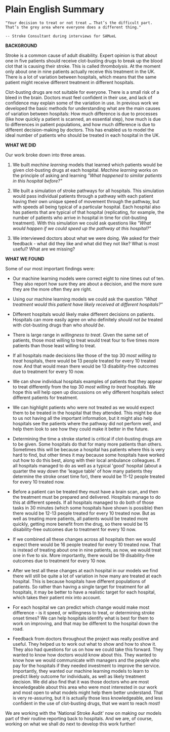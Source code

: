 # Plain English Summary

```{epigraph}
"Your decision to treat or not treat … That’s the difficult part. That’s the grey area where everyone does a different thing."

-- Stroke Consultant during interviews for SAMueL
```

**BACKGROUND**

Stroke is a common cause of adult disability. Expert opinion is that about one in five patients should receive clot-busting drugs to break up the blood clot that is causing their stroke. This is called *thrombolysis*. At the moment only about one in nine patients actually receive this treatment in the UK. There is a lot of variation between hospitals, which means that the same patient might receive different treatment in different hospitals. 

Clot-busting drugs are not suitable for everyone. There is a small risk of a bleed in the brain. Doctors must feel confident in their use, and lack of confidence may explain some of the variation in use. In previous work we developed the basic methods for understanding what are the main causes of variation between hospitals: How much difference is due to processes (like how quickly a patient is scanned, an essential step), how much is due to differences in patient populations, and how much difference is due to different decision-making by doctors. This has enabled us to model the ideal number of patients who should be treated in each hospital in the UK.

**WHAT WE DID**

Our work broke down into three areas.

1. We built *machine learning* models that learned which patients would be given clot-busting drugs at each hospital. *Machine learning* works on the principle of asking and learning *"What happened to similar patients in this hospital before?"* 

2. We built a simulation of stroke pathways for all hospitals. This simulation would pass individual patients through a pathway with each patient having their own unique speed of movement through the pathway, but with speeds all being typical of a particular hospital. Each hospital also has patients that are typical of that hospital (replicating, for example, the number of patients who arrive in hospital in time for clot-busting treatment). With this simulation we could ask questions like *"What would happen if we could speed up the pathway at this hospital?"*

3. We interviewed doctors about what we were doing. We asked for their feedback - what did  they like and what did they not like? What is most useful? What are we missing?


**WHAT WE FOUND**

Some of our most important findings were:

* Our machine learning models were correct eight to nine times out of ten. They also report how sure they are about a decision, and the more sure they are the more often they are right.

* Using our machine learning models we could ask the question *"What treatment would this patient have likely received at different hospitals?"*

* Different hospitals would likely make different decisions on patients. Hospitals can more easily agree on who definitely *should not be* treated with clot-busting drugs than who *should be*.

* There is large range in *willingness to treat*. Given the same set of patients, those most willing to treat would treat four to five times more patients than those least willing to treat.

* If all hospitals made decisions like those of the top 30 *most willing to treat* hospitals, there would be 13 people treated for every 10 treated now. And that would mean there would be 13 disability-free outcomes due to treatment for every 10 now.

* We can show individual hospitals examples of patients that they appear to treat differently from the top 30 *most willing to treat* hospitals. We hope this will help open up discussions on why different hospitals select different patients for treatment.

* We can highlight patients who were not treated as we would expect them to be treated in the hospital that they attended. This might be due to us not having all the important information, but it might also help hospitals see the patients where the pathway did not perform well, and help them look to see how they could make it better in the future.

* Determining the time a stroke started is critical if clot-busting drugs are to be given. Some hospitals do that for many more patients than others. Sometimes this will be because a hospital has patients where this is very hard to find, but other times it may because some hospitals have worked out how to do this best, along with their local ambulance colleagues. If all hospitals managed to do as well as a typical 'good' hospital (about a quarter the way down the 'league table' of how many patients they determine the stroke onset time for), there would be 11-12 people treated for every 10 treated now.

* Before a patient can be treated they must have a brain scan, and then the treatment must be prepared and delivered. Hospitals manage to do this at different speeds. If all hospitals managed to do both of those tasks in 30 minutes (which some hospitals have shown is possible) then there would be 12-13 people treated for every 10 treated now. But as well as treating more patients, all patients would be treated more quickly, getting more benefit from the drug, so there would be 15 disability-free outcomes due to treatment for every 10 now.

* If we combined all these changes across all hospitals then we would expect there would be 16 people treated for every 10 treated now. That is instead of treating about one in nine patients, as now, we would treat one in five to six. More importantly, there would be 19 disability-free outcomes due to treatment for every 10 now.

* After we test all these changes at each hospital in our models we find there will still be quite a lot of variation in how many are treated at each hospital. This is because hospitals have different populations of patients. So rather than having a single target for treatment for all hospitals, it may be better to have a realistic target for each hospital, which takes their patient mix into account.

* For each hospital we can predict which change would make most difference - is it speed, or willingness to treat, or determining stroke onset times? We can help hospitals identify what is best for them to work on improving, and that may be different to the hospital down the road.

* Feedback from doctors throughout the project was really positive and useful. They helped us to work out what to show and how to show it. They also had questions for us on how we could take this forward. They wanted to know how doctors would know about this. They wanted to know how we would communicate with managers and the people who pay for the hospitals if they needed investment to improve the service. Importantly, they wanted our machine learning models to learn to predict likely outcome for individuals, as well as likely treatment decision. We did also find that it was those doctors who are most knowledgeable about this area who were most interested in our work and most open to what models might help them better understand. That is very re-assuring, but it is actually those less knowledgeable, and less confident in the use of clot-busting drugs, that we want to reach most!

We are working with the 'National Stroke Audit' now on making our models part of their routine reporting back to hospitals. And we are, of course, working on what we shall do next to develop this work further!

